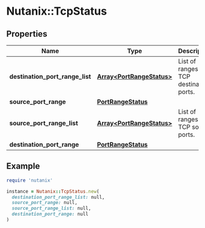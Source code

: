 # Nutanix::TcpStatus

## Properties

| Name | Type | Description | Notes |
| ---- | ---- | ----------- | ----- |
| **destination_port_range_list** | [**Array&lt;PortRangeStatus&gt;**](PortRangeStatus.md) | List of ranges of TCP destination ports. | [optional] |
| **source_port_range** | [**PortRangeStatus**](PortRangeStatus.md) |  | [optional] |
| **source_port_range_list** | [**Array&lt;PortRangeStatus&gt;**](PortRangeStatus.md) | List of ranges of TCP source ports. | [optional] |
| **destination_port_range** | [**PortRangeStatus**](PortRangeStatus.md) |  | [optional] |

## Example

```ruby
require 'nutanix'

instance = Nutanix::TcpStatus.new(
  destination_port_range_list: null,
  source_port_range: null,
  source_port_range_list: null,
  destination_port_range: null
)
```

